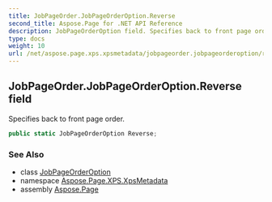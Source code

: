 ```yaml
---
title: JobPageOrder.JobPageOrderOption.Reverse
second_title: Aspose.Page for .NET API Reference
description: JobPageOrderOption field. Specifies back to front page order
type: docs
weight: 10
url: /net/aspose.page.xps.xpsmetadata/jobpageorder.jobpageorderoption/reverse/
---
```

## JobPageOrder.JobPageOrderOption.Reverse field

Specifies back to front page order.

```csharp
public static JobPageOrderOption Reverse;
```

### See Also

* class [JobPageOrderOption](../)
* namespace [Aspose.Page.XPS.XpsMetadata](../../jobpageorder.jobpageorderoption/)
* assembly [Aspose.Page](../../../)


